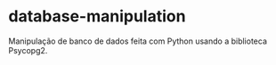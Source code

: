 # database-manipulation
Manipulação de banco de dados feita com Python usando a biblioteca Psycopg2.
